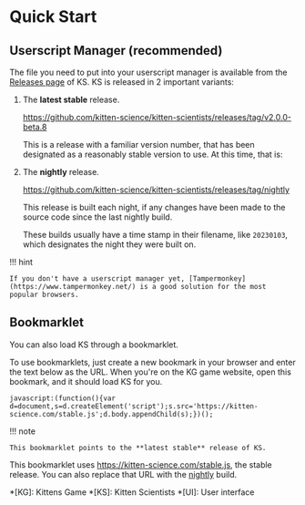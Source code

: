 # Quick Start

## Userscript Manager (recommended)

The file you need to put into your userscript manager is available from the [Releases page](https://github.com/kitten-science/kitten-scientists/releases) of KS. KS is released in 2 important variants:

1. The **latest stable** release.

    <https://github.com/kitten-science/kitten-scientists/releases/tag/v2.0.0-beta.8>

    This is a release with a familiar version number, that has been designated as a reasonably stable version to use. At this time, that is:
    

1. The **nightly** release.

    <https://github.com/kitten-science/kitten-scientists/releases/tag/nightly>

    This release is built each night, if any changes have been made to the source code since the last nightly build.

    These builds usually have a time stamp in their filename, like `20230103`, which designates the night they were built on.

!!! hint

    If you don't have a userscript manager yet, [Tampermonkey](https://www.tampermonkey.net/) is a good solution for the most popular browsers.

## Bookmarklet

You can also load KS through a bookmarklet.

To use bookmarklets, just create a new bookmark in your browser and enter the text below as the URL. When you're on the KG game website, open this bookmark, and it should load KS for you.

```
javascript:(function(){var d=document,s=d.createElement('script');s.src='https://kitten-science.com/stable.js';d.body.appendChild(s);})();
```

!!! note

    This bookmarklet points to the **latest stable** release of KS.

This bookmarklet uses <https://kitten-science.com/stable.js>, the stable release. You can also replace that URL with the [nightly](https://kitten-science.com/nightly.js) build.

<!-- prettier-ignore-start -->
*[KG]: Kittens Game
*[KS]: Kitten Scientists
*[UI]: User interface
<!-- prettier-ignore-end -->
